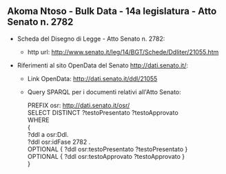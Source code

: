 ## Akoma Ntoso - Bulk Data - 14a legislatura - Atto Senato n. 2782 ##

* Scheda del Disegno di Legge - Atto Senato n. 2782:
	* http url: http://www.senato.it/leg/14/BGT/Schede/Ddliter/21055.htm

* Riferimenti al sito OpenData del Senato http://dati.senato.it/:
	* Link OpenData: http://dati.senato.it/ddl/21055
	* Query SPARQL per i documenti relativi all'Atto Senato:

        PREFIX osr: <http://dati.senato.it/osr/>  
		SELECT DISTINCT ?testoPresentato ?testoApprovato  
		WHERE  
		{  
		    ?ddl a osr:Ddl.  
		    ?ddl osr:idFase 2782 .  
		    OPTIONAL { ?ddl osr:testoPresentato ?testoPresentato }  
		    OPTIONAL { ?ddl osr:testoApprovato ?testoApprovato }  
		}
		
